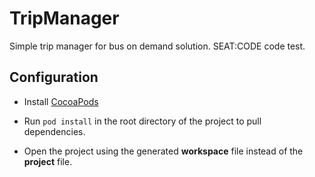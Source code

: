 # TripManager
Simple trip manager for bus on demand solution. SEAT:CODE code test.

## Configuration

* Install [CocoaPods](https://cocoapods.org/)

* Run `pod install` in the root directory of the project to pull dependencies.

* Open the project using the generated **workspace** file instead of the **project** file.
